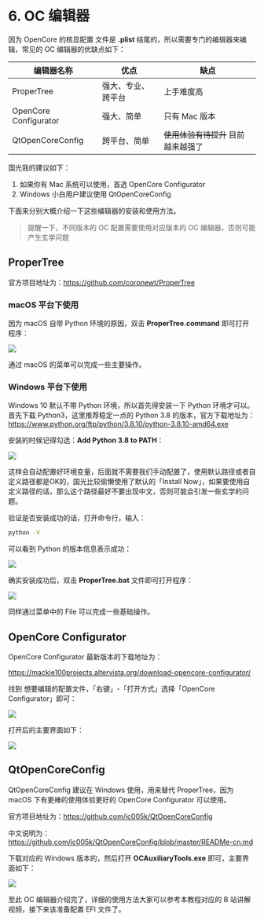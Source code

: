 # 6. OC 编辑器

因为 OpenCore 的核显配置 文件是 **.plist** 结尾的，所以需要专门的编辑器来编辑，常见的 OC 编辑器的优缺点如下：

| 编辑器名称            | 优点               | 缺点                                |
| --------------------- | ------------------ | ----------------------------------- |
| ProperTree            | 强大、专业、跨平台 | 上手难度高                          |
| OpenCore Configurator | 强大、简单         | 只有 Mac 版本                       |
| QtOpenCoreConfig      | 跨平台、简单       | ~~使用体验有待提升~~ 目前越来越强了 |

国光我的建议如下：

1. 如果你有 Mac 系统可以使用，首选 OpenCore Configurator
2. Windows 小白用户建议使用 QtOpenCoreConfig

下面来分别大概介绍一下这些编辑器的安装和使用方法。

> 提醒一下，不同版本的 OC 配置需要使用对应版本的 OC 编辑器，否则可能产生玄学问题

## ProperTree

官方项目地址为：https://github.com/corpnewt/ProperTree

### macOS 平台下使用

因为 macOS 自带 Python 环境的原因，双击 **ProperTree.command** 即可打开程序：

![](https://image.3001.net/images/20210918/16319577307684.png)  

通过 macOS 的菜单可以完成一些主要操作。

### Windows 平台下使用

Windows 10 默认不带 Python 环境，所以首先得安装一下 Python 环境才可以。首先下载 Python3，这里推荐稳定一点的 Python 3.8 的版本，官方下载地址为：https://www.python.org/ftp/python/3.8.10/python-3.8.10-amd64.exe

安装的时候记得勾选：**Add Python 3.8 to PATH**：

![](https://image.3001.net/images/20210918/16319580501860.png) 

这样会自动配置好环境变量，后面就不需要我们手动配置了，使用默认路径或者自定义路径都是OK的，国光比较偷懒使用了默认的「Install Now」，如果要使用自定义路径的话，那么这个路径最好不要出现中文，否则可能会引发一些玄学的问题。

验证是否安装成功的话，打开命令行，输入：

```bash
python -V
```

可以看到 Python 的版本信息表示成功：

![](https://image.3001.net/images/20210918/16319582235848.png) 

确实安装成功后，双击 **ProperTree.bat** 文件即可打开程序：

![](https://image.3001.net/images/20210918/16319585375960.png) 

同样通过菜单中的  File 可以完成一些基础操作。

## OpenCore Configurator

OpenCore Configurator 最新版本的下载地址为：

https://mackie100projects.altervista.org/download-opencore-configurator/

找到 想要编辑的配置文件，「右键」-「打开方式」选择「OpenCore Configurator」即可：

![](https://image.3001.net/images/20210918/16319587595893.png) 

打开后的主要界面如下：

![](https://image.3001.net/images/20210918/16319588277424.png)   

## QtOpenCoreConfig

QtOpenCoreConfig 建议在 Windows 使用，用来替代 ProperTree，因为 macOS 下有更棒的使用体验更好的 OpenCore Configurator 可以使用。

官方项目地址为：https://github.com/ic005k/QtOpenCoreConfig

中文说明为：https://github.com/ic005k/QtOpenCoreConfig/blob/master/READMe-cn.md

下载对应的 Windows 版本的，然后打开 **OCAuxiliaryTools.exe** 即可，主要界面如下：

![](https://image.3001.net/images/20210918/16319601601628.png)  

至此 OC  编辑器介绍完了，详细的使用方法大家可以参考本教程对应的 B 站讲解视频，接下来该准备配置  EFI 文件了。

